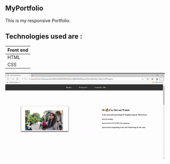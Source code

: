 ## MyPortfolio

This is my responsive Portfolio.


## Technologies used are :

Front end | 
------------ |
HTML | 
CSS | 

![GitHub Logo](/portfolio.gif)

